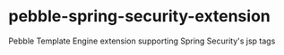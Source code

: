 # pebble-spring-security-extension
Pebble Template Engine extension supporting Spring Security's jsp tags
